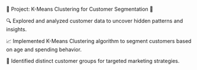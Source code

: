 🚀 Project: K-Means Clustering for Customer Segmentation 🚀

🔍 Explored and analyzed customer data to uncover hidden patterns and insights.

📈 Implemented K-Means Clustering algorithm to segment customers based on age and spending behavior.

🎯 Identified distinct customer groups for targeted marketing strategies.
